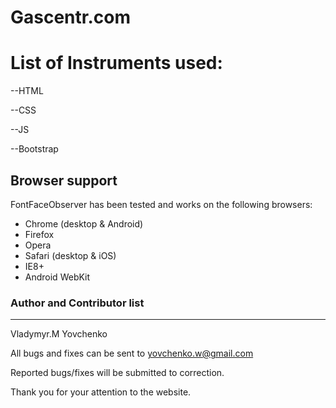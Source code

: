 # Gascentr.com
# List of Instruments used:

--HTML

--CSS

--JS

--Bootstrap

## Browser support

FontFaceObserver has been tested and works on the following browsers:

* Chrome (desktop & Android)
* Firefox
* Opera
* Safari (desktop & iOS)
* IE8+
* Android WebKit

### Author and Contributor list 
---------------------------
Vladymyr.M Yovchenko

All bugs and fixes can be sent to yovchenko.w@gmail.com

Reported bugs/fixes will be submitted to correction.

Thank you for your attention to the website.
